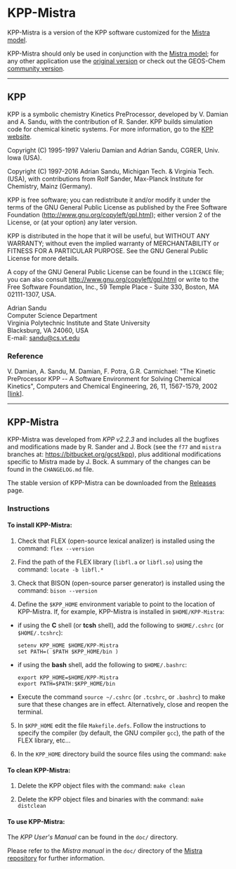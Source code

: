 # KPP-Mistra

KPP-Mistra is a version of the KPP software customized for the
[Mistra model](https://github.com/MistraModel/Mistra).

KPP-Mistra should only be used in conjunction with the
[Mistra model](https://github.com/MistraModel/Mistra); for any other
application use the [original version](https://people.cs.vt.edu/~asandu/Software/Kpp/)
or check out the GEOS-Chem [community version](https://github.com/KineticPreProcessor/KPP).

******************************************************************************

## KPP

KPP is a symbolic chemistry Kinetics PreProcessor, developed by
V. Damian and A. Sandu, with the contribution of R. Sander. KPP builds
simulation code for chemical kinetic systems. For more information, go
to the [KPP website](https://people.cs.vt.edu/~asandu/Software/Kpp/).

Copyright (C) 1995-1997 Valeriu Damian and Adrian Sandu, CGRER, Univ. Iowa (USA).

Copyright (C) 1997-2016 Adrian Sandu, Michigan Tech. & Virginia Tech. (USA),
with contributions from Rolf Sander, Max-Planck Institute for Chemistry, Mainz (Germany).

KPP is free software; you can redistribute it and/or modify it under the
terms of the GNU General Public License as published by the Free
Software Foundation (http://www.gnu.org/copyleft/gpl.html); either
version 2 of the License, or (at your option) any later version.

KPP is distributed in the hope that it will be useful, but WITHOUT ANY
WARRANTY; without even the implied warranty of MERCHANTABILITY or
FITNESS FOR A PARTICULAR PURPOSE. See the GNU General Public License
for more details.

A copy of the GNU General Public License can be found in the `LICENCE`
file; you can also consult http://www.gnu.org/copyleft/gpl.html or
write to the Free Software Foundation, Inc., 59 Temple Place - Suite
330, Boston, MA 02111-1307, USA.

Adrian Sandu  
Computer Science Department  
Virginia Polytechnic Institute and State University  
Blacksburg, VA 24060, USA  
E-mail: sandu@cs.vt.edu

### Reference

V. Damian, A. Sandu, M. Damian, F. Potra, G.R. Carmichael: "The
Kinetic PreProcessor KPP -- A Software Environment for Solving
Chemical Kinetics", Computers and Chemical Engineering, 26, 11,
1567-1579, 2002 [[link](https://doi.org/10.1016/S0098-1354(02)00128-X)].

******************************************************************************

## KPP-Mistra

KPP-Mistra was developed from *KPP v2.2.3* and includes all the bugfixes
and modifications made by R. Sander and J. Bock (see the `f77` and
`mistra` branches at: https://bitbucket.org/gcst/kpp), plus additional
modifications specific to Mistra made by J. Bock. A summary of the
changes can be found in the `CHANGELOG.md` file.

The stable version of KPP-Mistra can be downloaded from the
[Releases](https://github.com/MistraModel/KPP-Mistra/releases)
page.

### Instructions

#### To install KPP-Mistra:

1. Check that FLEX (open-source lexical analizer) is installed using
   the command: `flex --version`

2. Find the path of the FLEX library (`libfl.a` or `libfl.so`) using
   the command: `locate -b libfl.*`

3. Check that BISON (open-source parser generator) is installed using
   the command: `bison --version`

4. Define the `$KPP_HOME` environment variable to point to the location of KPP-Mistra.
   If, for example, KPP-Mistra is installed in `$HOME/KPP-Mistra`:

  - if using the **C** shell (or **tcsh** shell), add the following to
    `$HOME/.cshrc` (or `$HOME/.tcshrc`):
    ```shell
    setenv KPP_HOME $HOME/KPP-Mistra
    set PATH=( $PATH $KPP_HOME/bin )
    ```

  - if using the **bash** shell, add the following to `$HOME/.bashrc`:
    ```shell
    export KPP_HOME=$HOME/KPP-Mistra
    export PATH=$PATH:$KPP_HOME/bin
    ```

   - Execute the command `source ~/.cshrc` (or `.tcshrc`, or `.bashrc`) to make
     sure that these changes are in effect. Alternatively, close and reopen the terminal.

5. In `$KPP_HOME` edit the file `Makefile.defs`. Follow the
   instructions to specify the compiler (by default, the GNU compiler
   `gcc`), the path of the FLEX library, etc...

6. In the `KPP_HOME` directory build the source files using the command: `make`

#### To clean KPP-Mistra:

1. Delete the KPP object files with the command: `make clean`

2. Delete the KPP object files and binaries with the command: `make distclean`

#### To use KPP-Mistra:

The *KPP User's Manual* can be found in the `doc/` directory.

Please refer to the *Mistra manual* in the `doc/` directory of the
[Mistra repository](https://github.com/MistraModel/Mistra) for
further information.
